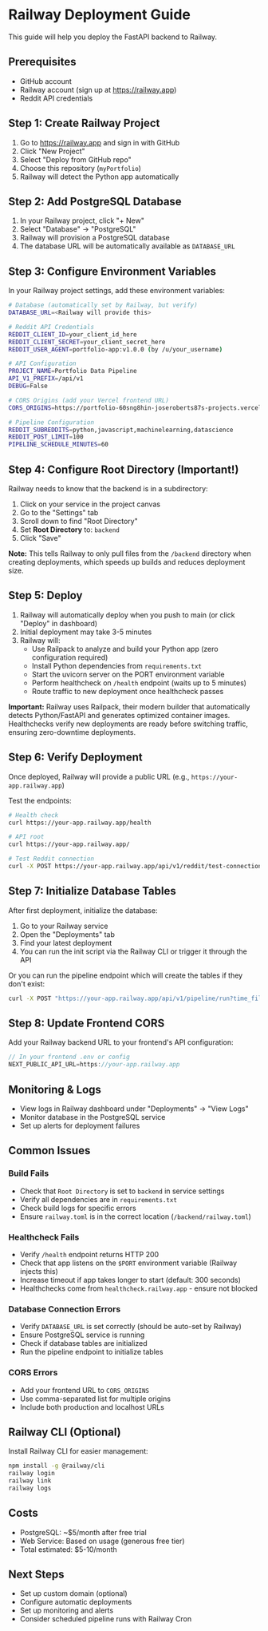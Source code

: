 # Railway Deployment Guide

This guide will help you deploy the FastAPI backend to Railway.

## Prerequisites

- GitHub account
- Railway account (sign up at https://railway.app)
- Reddit API credentials

## Step 1: Create Railway Project

1. Go to https://railway.app and sign in with GitHub
2. Click "New Project"
3. Select "Deploy from GitHub repo"
4. Choose this repository (`myPortfolio`)
5. Railway will detect the Python app automatically

## Step 2: Add PostgreSQL Database

1. In your Railway project, click "+ New"
2. Select "Database" → "PostgreSQL"
3. Railway will provision a PostgreSQL database
4. The database URL will be automatically available as `DATABASE_URL`

## Step 3: Configure Environment Variables

In your Railway project settings, add these environment variables:

```bash
# Database (automatically set by Railway, but verify)
DATABASE_URL=<Railway will provide this>

# Reddit API Credentials
REDDIT_CLIENT_ID=your_client_id_here
REDDIT_CLIENT_SECRET=your_client_secret_here
REDDIT_USER_AGENT=portfolio-app:v1.0.0 (by /u/your_username)

# API Configuration
PROJECT_NAME=Portfolio Data Pipeline
API_V1_PREFIX=/api/v1
DEBUG=False

# CORS Origins (add your Vercel frontend URL)
CORS_ORIGINS=https://portfolio-60sng8hin-joseroberts87s-projects.vercel.app,http://localhost:3000

# Pipeline Configuration
REDDIT_SUBREDDITS=python,javascript,machinelearning,datascience
REDDIT_POST_LIMIT=100
PIPELINE_SCHEDULE_MINUTES=60
```

## Step 4: Configure Root Directory (Important!)

Railway needs to know that the backend is in a subdirectory:

1. Click on your service in the project canvas
2. Go to the "Settings" tab
3. Scroll down to find "Root Directory"
4. Set **Root Directory** to: `backend`
5. Click "Save"

**Note:** This tells Railway to only pull files from the `/backend` directory when creating deployments, which speeds up builds and reduces deployment size.

## Step 5: Deploy

1. Railway will automatically deploy when you push to main (or click "Deploy" in dashboard)
2. Initial deployment may take 3-5 minutes
3. Railway will:
   - Use Railpack to analyze and build your Python app (zero configuration required)
   - Install Python dependencies from `requirements.txt`
   - Start the uvicorn server on the PORT environment variable
   - Perform healthcheck on `/health` endpoint (waits up to 5 minutes)
   - Route traffic to new deployment once healthcheck passes

**Important:** Railway uses Railpack, their modern builder that automatically detects Python/FastAPI and generates optimized container images. Healthchecks verify new deployments are ready before switching traffic, ensuring zero-downtime deployments.

## Step 6: Verify Deployment

Once deployed, Railway will provide a public URL (e.g., `https://your-app.railway.app`)

Test the endpoints:
```bash
# Health check
curl https://your-app.railway.app/health

# API root
curl https://your-app.railway.app/

# Test Reddit connection
curl -X POST https://your-app.railway.app/api/v1/reddit/test-connection
```

## Step 7: Initialize Database Tables

After first deployment, initialize the database:

1. Go to your Railway service
2. Open the "Deployments" tab
3. Find your latest deployment
4. You can run the init script via the Railway CLI or trigger it through the API

Or you can run the pipeline endpoint which will create the tables if they don't exist:
```bash
curl -X POST "https://your-app.railway.app/api/v1/pipeline/run?time_filter=day"
```

## Step 8: Update Frontend CORS

Add your Railway backend URL to your frontend's API configuration:

```typescript
// In your frontend .env or config
NEXT_PUBLIC_API_URL=https://your-app.railway.app
```

## Monitoring & Logs

- View logs in Railway dashboard under "Deployments" → "View Logs"
- Monitor database in the PostgreSQL service
- Set up alerts for deployment failures

## Common Issues

### Build Fails
- Check that `Root Directory` is set to `backend` in service settings
- Verify all dependencies are in `requirements.txt`
- Check build logs for specific errors
- Ensure `railway.toml` is in the correct location (`/backend/railway.toml`)

### Healthcheck Fails
- Verify `/health` endpoint returns HTTP 200
- Check that app listens on the `$PORT` environment variable (Railway injects this)
- Increase timeout if app takes longer to start (default: 300 seconds)
- Healthchecks come from `healthcheck.railway.app` - ensure not blocked

### Database Connection Errors
- Verify `DATABASE_URL` is set correctly (should be auto-set by Railway)
- Ensure PostgreSQL service is running
- Check if database tables are initialized
- Run the pipeline endpoint to initialize tables

### CORS Errors
- Add your frontend URL to `CORS_ORIGINS`
- Use comma-separated list for multiple origins
- Include both production and localhost URLs

## Railway CLI (Optional)

Install Railway CLI for easier management:
```bash
npm install -g @railway/cli
railway login
railway link
railway logs
```

## Costs

- PostgreSQL: ~$5/month after free trial
- Web Service: Based on usage (generous free tier)
- Total estimated: $5-10/month

## Next Steps

- Set up custom domain (optional)
- Configure automatic deployments
- Set up monitoring and alerts
- Consider scheduled pipeline runs with Railway Cron
